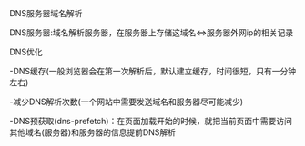  DNS服务器域名解析 

DNS服务器:域名解析服务器，在服务器上存储这域名<=>服务器外网ip的相关记录



 DNS优化 

-DNS缓存(一般浏览器会在第一次解析后，默认建立缓存，时间很短，只有一分钟左右)

-减少DNS解析次数(一个网站中需要发送域名和服务器尽可能减少)

-DNS预获取(dns-prefetch)：在页面加载开始的时候，就把当前页面中需要访问其他域名(服务器)和服务器的信息提前DNS解析